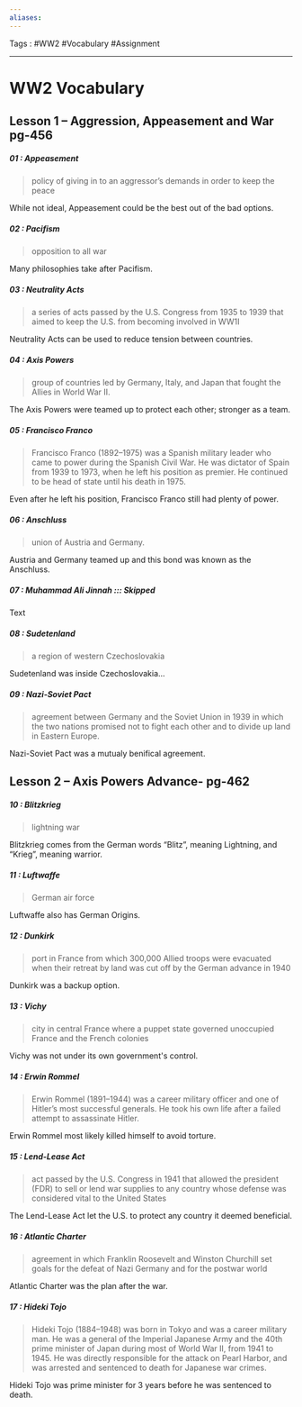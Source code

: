 ```yaml
---
aliases: 
---
```

Tags : #WW2  #Vocabulary #Assignment
___
# WW2 Vocabulary
## Lesson 1 – Aggression, Appeasement and War pg-456

##### 01		:	Appeasement
>policy of giving in to an aggressor’s demands in order to keep the peace

While not ideal, Appeasement could be the best out of the bad options.

##### 02	:	Pacifism
>opposition to all war

Many philosophies take after Pacifism.

##### 03	:	Neutrality Acts
>a series of acts passed by the U.S. Congress from 1935 to 1939 that aimed to keep the U.S. from becoming involved in WW1I

Neutrality Acts can be used to reduce tension between countries.

##### 04	:	Axis Powers
>group of countries led by Germany, Italy, and Japan that fought the Allies in World War II.

The Axis Powers were teamed up to protect each other; stronger as a team.

##### 05	:	Francisco Franco
>Francisco Franco (1892–1975) was a Spanish military leader who came to power during the Spanish Civil War. He was dictator of Spain from 1939 to 1973, when he left his position as premier. He continued to be head of state until his death in 1975.

Even after he left his position, Francisco Franco still had plenty of power.

##### 06	:	Anschluss
>union of Austria and Germany.

Austria and Germany teamed up and this bond was known as the Anschluss.

##### 07	:	Muhammad Ali Jinnah ::: Skipped
Text

##### 08	:	Sudetenland
>a region of western Czechoslovakia

Sudetenland was inside Czechoslovakia...

##### 09	:	Nazi-Soviet Pact
>agreement between Germany and the Soviet Union in 1939 in which the two nations promised not to fight each other and to divide up land in Eastern Europe.

Nazi-Soviet Pact was a mutualy benifical agreement.

## Lesson 2 – Axis Powers Advance- pg-462

##### 10	:	Blitzkrieg
>lightning war

Blitzkrieg comes from the German words “Blitz”, meaning Lightning, and “Krieg”, meaning warrior.

##### 11	:	Luftwaffe
>German air force

Luftwaffe also has German Origins.

##### 12	:	Dunkirk
>port in France from which 300,000 Allied troops were evacuated when their retreat by land was cut off by the German advance in 1940

Dunkirk was a backup option.

##### 13	:	Vichy
>city in central France where a puppet state governed unoccupied France and the French colonies

Vichy was not under its own government's control.

##### 14	:	Erwin Rommel
>Erwin Rommel (1891–1944) was a career military officer and one of Hitler’s most successful generals. He took his own life after a failed attempt to assassinate Hitler.

Erwin Rommel most likely killed himself to avoid torture.

##### 15	:	Lend-Lease Act
>act passed by the U.S. Congress in 1941 that allowed the president (FDR) to sell or lend war supplies to any country whose defense was considered vital to the United States

The Lend-Lease Act let the U.S. to protect any country it deemed beneficial.

##### 16	:	Atlantic Charter
>agreement in which Franklin Roosevelt and Winston Churchill set goals for the defeat of Nazi Germany and for the postwar world

Atlantic Charter was the plan after the war.
>
##### 17	:	Hideki Tojo
>Hideki Tojo (1884–1948) was born in Tokyo and was a career military man. He was a general of the Imperial Japanese Army and the 40th prime minister of Japan during most of World War II, from 1941 to 1945. He was directly responsible for the attack on Pearl Harbor, and was arrested and sentenced to death for Japanese war crimes.
>
Hideki Tojo was prime minister for 3 years before he was sentenced to death.

>
>